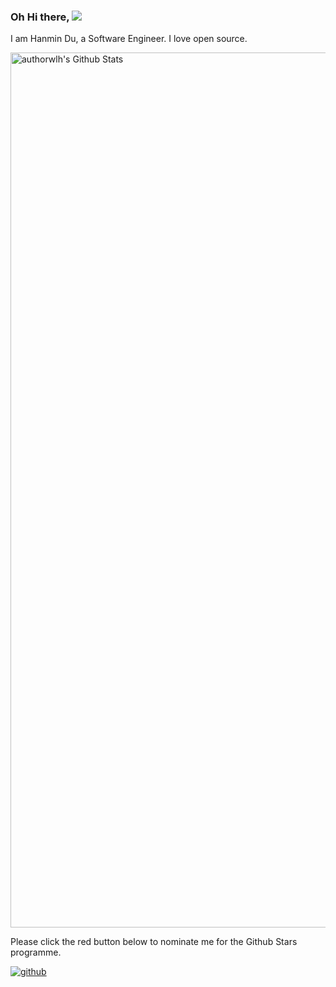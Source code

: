 ### Oh Hi there, ![](https://user-images.githubusercontent.com/18350557/176309783-0785949b-9127-417c-8b55-ab5a4333674e.gif) 
I am Hanmin Du, a Software Engineer. I love open source.<br>
 
 
<img align="center" src="https://github-readme-stats.vercel.app/api?username=duhanmin&include_all_commits=true&count_private=true&show_icons=true&line_height=20&&title_color=7A7ADB&icon_color=2234AE&text_color=D3D3D3&bg_color=0,000000,130F40" width="1400" alt="authorwlh's Github Stats">

<!--
<img align="center" src="https://github-readme-stats.vercel.app/api?username=duhanmin&show_icons=true&include_all_commits=true&theme=buefy&hide_border=true" alt="Anurag's github stats" /> 

### GitHub Trophies
<img src="https://github-profile-trophy.vercel.app/?username=duhanmin&theme=flat&column=7" alt="logo" height="160" align="center" style="margin: auto; margin-bottom: 20px;" />

-->

<br>


Please click the red button below to nominate me for the Github Stars programme. <br>

<a href='https://stars.github.com/nominate/' target="_blank"><img alt='github' src='https://img.shields.io/badge/Nominate_me --> @duhanmin-100000?style=for-the-badge&logo=github&logoColor=000000&labelColor=ffffff&color=E03A3A'/></a>

